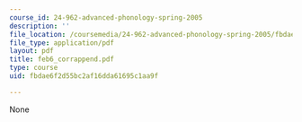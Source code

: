 ```yaml
---
course_id: 24-962-advanced-phonology-spring-2005
description: ''
file_location: /coursemedia/24-962-advanced-phonology-spring-2005/fbdae6f2d55bc2af16dda61695c1aa9f_feb6_corrappend.pdf
file_type: application/pdf
layout: pdf
title: feb6_corrappend.pdf
type: course
uid: fbdae6f2d55bc2af16dda61695c1aa9f

---
```

None